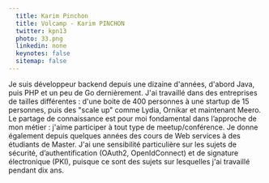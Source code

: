 ```yaml
---
  title: Karim Pinchon
  title: Volcamp - Karim PINCHON
  twitter: kpn13
  photo: 33.png
  linkedin: none
  keynotes: false
  sitemap: false
---
```

Je suis développeur backend depuis une dizaine d'années, d'abord Java, puis PHP et un peu de Go dernièrement. J'ai travaillé dans des entreprises de tailles différentes : d'une boite de 400 personnes à une startup de 15 personnes, puis des "scale up" comme Lydia, Ornikar et maintenant Meero. Le partage de connaissance est pour moi fondamental dans l’approche de mon métier : j'aime participer à tout type de meetup/conférence. Je donne également depuis quelques années des cours de Web services à des étudiants de Master. J'ai une sensibilité particulière sur les sujets de sécurité, d’authentification (OAuth2, OpenIdConnect) et de signature électronique (PKI), puisque ce sont des sujets sur lesquelles j'ai travaillé pendant dix ans.